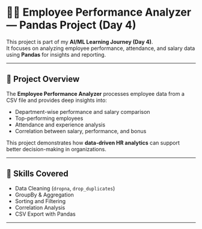 # 🧑‍💼 Employee Performance Analyzer — Pandas Project (Day 4)

This project is part of my **AI/ML Learning Journey (Day 4)**.  
It focuses on analyzing employee performance, attendance, and salary data using **Pandas** for insights and reporting.

---

## 🚀 Project Overview

The **Employee Performance Analyzer** processes employee data from a CSV file and provides deep insights into:
- Department-wise performance and salary comparison  
- Top-performing employees  
- Attendance and experience analysis  
- Correlation between salary, performance, and bonus  

This project demonstrates how **data-driven HR analytics** can support better decision-making in organizations.

---

## 🧠 Skills Covered
- Data Cleaning (`dropna`, `drop_duplicates`)
- GroupBy & Aggregation
- Sorting and Filtering
- Correlation Analysis
- CSV Export with Pandas

---


